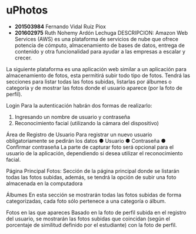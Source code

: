 # uPhotos

+ **201503984** Fernando Vidal Ruíz Piox
+ **201602975** Ruth Nohemy Ardón Lechuga
DESCRIPCION:
Amazon Web Services (AWS) es una plataforma de servicios de nube que ofrece potencia de cómputo, almacenamiento de bases de datos, entrega de contenido y otra funcionalidad para ayudar a las empresas a escalar y crecer.

La siguiente plataforma es una aplicación web similar a un aplicación para almacenamiento de fotos, esta permitirá subir todo tipo de fotos. Tendrá las secciones para listar todas las fotos subidas, listarlas por álbumes o categoría y de mostrar las fotos donde el usuario aparece (por la foto de
perfil).

Login
Para la autenticación habrán dos formas de realizarlo:
1. Ingresando un nombre de usuario y contraseña
2. Reconocimiento facial (utilizando la cámara del dispositivo)

Área de Registro de Usuario
Para registrar un nuevo usuario obligatoriamente se pedirán los datos
● Usuario
● Contraseña
● Confirmar contraseña
La parte de capturar foto será opcional para el usuario de la aplicación, dependiendo si desea utilizar el reconocimiento facial.

Página Principal 
Fotos: Sección de la página principal donde se listarán todas las fotos subidas, además, se tendrá la opción de subir una foto almacenada en la computadora

Álbumes
En esta sección se mostrarán todas las fotos subidas de forma categorizadas, cada foto sólo pertenece a una categoría o álbum.

Fotos en las que apareces
Basado en la foto de perfil subida en el registro del usuario, se mostrarán las fotos subidas que coincidan (según el porcentaje de similitud definido por el estudiante) con la foto de perfil.
